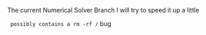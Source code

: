 The current Numerical Solver Branch I will try to speed it up a little

` possibly contains a rm -rf /` bug